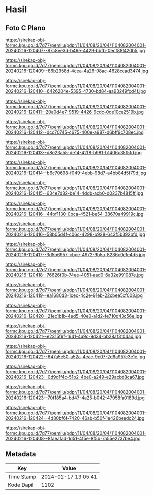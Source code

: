 # Hasil

## Foto C Plano

https://sirekap-obj-formc.kpu.go.id/7d77/pemilu/pdpr/11/04/08/20/04/1104082004001-20240216-120407--87c8ee3d-b46e-4429-bbfb-0ecf88f420b5.jpg

https://sirekap-obj-formc.kpu.go.id/7d77/pemilu/pdpr/11/04/08/20/04/1104082004001-20240216-120409--86b2958d-4cea-4a26-98ac-4628cead3474.jpg

https://sirekap-obj-formc.kpu.go.id/7d77/pemilu/pdpr/11/04/08/20/04/1104082004001-20240216-120410--6426204e-5395-4730-bd84-aa93249fcd4f.jpg

https://sirekap-obj-formc.kpu.go.id/7d77/pemilu/pdpr/11/04/08/20/04/1104082004001-20240216-120411--20a0d4e7-9519-4426-9cdc-0de10ca2519b.jpg

https://sirekap-obj-formc.kpu.go.id/7d77/pemilu/pdpr/11/04/08/20/04/1104082004001-20240216-120412--dcc70745-c675-400e-a987-d6bff9c708ec.jpg

https://sirekap-obj-formc.kpu.go.id/7d77/pemilu/pdpr/11/04/08/20/04/1104082004001-20240216-120413--d8e23a55-de14-42f8-b981-b1406c35f5fd.jpg

https://sirekap-obj-formc.kpu.go.id/7d77/pemilu/pdpr/11/04/08/20/04/1104082004001-20240216-120414--b6c70698-f049-4ebb-98d7-a4bb84d5f79d.jpg

https://sirekap-obj-formc.kpu.go.id/7d77/pemilu/pdpr/11/04/08/20/04/1104082004001-20240216-120415--634e7d82-be14-4ddb-acb0-d0237b4815ff.jpg

https://sirekap-obj-formc.kpu.go.id/7d77/pemilu/pdpr/11/04/08/20/04/1104082004001-20240216-120416--44bf1130-0bca-4521-be54-38670a49919c.jpg

https://sirekap-obj-formc.kpu.go.id/7d77/pemilu/pdpr/11/04/08/20/04/1104082004001-20240216-120416--58b05d4f-c06c-4298-b928-643f5b392bfd.jpg

https://sirekap-obj-formc.kpu.go.id/7d77/pemilu/pdpr/11/04/08/20/04/1104082004001-20240216-120417--3d5b6957-cbce-4972-9b5a-8236c0e1e4d5.jpg

https://sirekap-obj-formc.kpu.go.id/7d77/pemilu/pdpr/11/04/08/20/04/1104082004001-20240216-120418--76626f0b-74ee-4051-aad0-6a32e991087e.jpg

https://sirekap-obj-formc.kpu.go.id/7d77/pemilu/pdpr/11/04/08/20/04/1104082004001-20240216-120419--ea1680d3-1cec-4c2e-91eb-22cbee5cf008.jpg

https://sirekap-obj-formc.kpu.go.id/7d77/pemilu/pdpr/11/04/08/20/04/1104082004001-20240216-120420--21ec1b1b-4ed5-40e0-a1d2-fe710d43c56e.jpg

https://sirekap-obj-formc.kpu.go.id/7d77/pemilu/pdpr/11/04/08/20/04/1104082004001-20240216-120421--e2315f9f-1641-4a9c-9d34-bb28af3104ad.jpg

https://sirekap-obj-formc.kpu.go.id/7d77/pemilu/pdpr/11/04/08/20/04/1104082004001-20240216-120422--647a5e50-a52a-4eac-9c07-2d6a957c3e1e.jpg

https://sirekap-obj-formc.kpu.go.id/7d77/pemilu/pdpr/11/04/08/20/04/1104082004001-20240216-120423--0d9d1f4c-51b2-4be0-a249-e29acbd8ca67.jpg

https://sirekap-obj-formc.kpu.go.id/7d77/pemilu/pdpr/11/04/08/20/04/1104082004001-20240216-120423--70f185a4-bd47-4a25-b042-47958fa0189d.jpg

https://sirekap-obj-formc.kpu.go.id/7d77/pemilu/pdpr/11/04/08/20/04/1104082004001-20240216-120424--4d80bf6f-7420-46ab-b50f-1e426beedc24.jpg

https://sirekap-obj-formc.kpu.go.id/7d77/pemilu/pdpr/11/04/08/20/04/1104082004001-20240216-120408--8faeafad-1d51-4f5e-8f5b-7a55e2737be4.jpg


## Metadata

| Key        | Value               |
| ---------- | ------------------- |
| Time Stamp | 2024-02-17 13:05:41 |
| Kode Dapil | 1102                |



